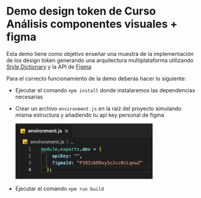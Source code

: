 # Demo design token de Curso Análisis componentes visuales + figma

Esta demo tiene como objetivo enseñar una muestra de la implementación de los design token generando una arquitectura multiplataforma utilizando [Style Dictionary](https://amzn.github.io/style-dictionary/#/) y la API de [Figma](https://www.figma.com/)


Para el correcto funcionamiento de la demo deberás hacer lo siguiente:

- Ejecutar el comando ```npm install``` donde instalaremos las dependencias necesarias
- Crear un archivo ```environment.js``` en la raíz del proyecto simulando misma estructura y añadiendo tu api key personal de figma

    ![Variables api key](environment.png)

- Ejecutar el comando ```npm run build```



